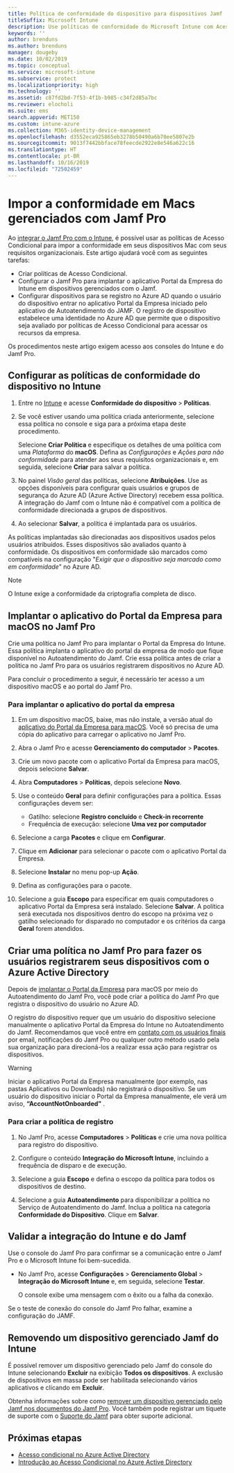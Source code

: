 ```yaml
---
title: Política de conformidade do dispositivo para dispositivos Jamf
titleSuffix: Microsoft Intune
description: Use políticas de conformidade do Microsoft Intune com Acesso Condicional do Azure Active Directory para ajudar a proteger dispositivos gerenciados pelo Jamf.
keywords: ''
author: brenduns
ms.author: brenduns
manager: dougeby
ms.date: 10/02/2019
ms.topic: conceptual
ms.service: microsoft-intune
ms.subservice: protect
ms.localizationpriority: high
ms.technology: ''
ms.assetid: c87fd2bd-7f53-4f1b-b985-c34f2d85a7bc
ms.reviewer: elocholi
ms.suite: ems
search.appverid: MET150
ms.custom: intune-azure
ms.collection: M365-identity-device-management
ms.openlocfilehash: d3552eca925865eb3278b50490a6b70ee5807e2b
ms.sourcegitcommit: 9013f7442bbface78feecde2922e8e546a622c16
ms.translationtype: HT
ms.contentlocale: pt-BR
ms.lasthandoff: 10/16/2019
ms.locfileid: "72502459"
---
```

# <a name="enforce-compliance-on-macs-managed-with-jamf-pro"></a>Impor a conformidade em Macs gerenciados com Jamf Pro

Ao [integrar o Jamf Pro com o Intune](conditional-access-integrate-jamf.md), é possível usar as políticas de Acesso Condicional para impor a conformidade em seus dispositivos Mac com seus requisitos organizacionais.  Este artigo ajudará você com as seguintes tarefas:  

- Criar políticas de Acesso Condicional.
- Configurar o Jamf Pro para implantar o aplicativo Portal da Empresa do Intune em dispositivos gerenciados com o Jamf.
- Configurar dispositivos para se registro no Azure AD quando o usuário do dispositivo entrar no aplicativo Portal da Empresa iniciado pelo aplicativo de Autoatendimento do JAMF. O registro de dispositivo estabelece uma identidade no Azure AD que permite que o dispositivo seja avaliado por políticas de Acesso Condicional para acessar os recursos da empresa.  
 
Os procedimentos neste artigo exigem acesso aos consoles do Intune e do Jamf Pro.

## <a name="set-up-device-compliance-policies-in-intune"></a>Configurar as políticas de conformidade do dispositivo no Intune

1. Entre no [Intune](https://go.microsoft.com/fwlink/?linkid=2090973) e acesse **Conformidade do dispositivo** > **Políticas**. 
2. Se você estiver usando uma política criada anteriormente, selecione essa política no console e siga para a próxima etapa deste procedimento.  
   
   Selecione **Criar Política** e especifique os detalhes de uma política com uma *Plataforma* do **macOS**. Defina as *Configurações* e *Ações para não conformidade* para atender aos seus requisitos organizacionais e, em seguida, selecione **Criar** para salvar a política.

3. No painel *Visão geral* das políticas, selecione **Atribuições**. Use as opções disponíveis para configurar quais usuários e grupos de segurança do Azure AD (Azure Active Directory) recebem essa política. A integração do Jamf com o Intune não é compatível com a política de conformidade direcionada a grupos de dispositivos. 

4. Ao selecionar **Salvar**, a política é implantada para os usuários.  

As políticas implantadas são direcionadas aos dispositivos usados pelos usuários atribuídos. Esses dispositivos são avaliados quanto à conformidade. Os dispositivos em conformidade são marcados como compatíveis na configuração "*Exigir que o dispositivo seja marcado como em conformidade*" no Azure AD.  

> [!NOTE]
> O Intune exige a conformidade da criptografia completa de disco.

## <a name="deploy-the-company-portal-app-for-macos-in-jamf-pro"></a>Implantar o aplicativo do Portal da Empresa para macOS no Jamf Pro

Crie uma política no Jamf Pro para implantar o Portal da Empresa do Intune. Essa política implanta o aplicativo do portal da empresa de modo que fique disponível no Autoatendimento do Jamf. Crie essa política antes de criar a política no Jamf Pro para os usuários registrarem dispositivos no Azure AD.  

Para concluir o procedimento a seguir, é necessário ter acesso a um dispositivo macOS e ao portal do Jamf Pro. 

### <a name="to-deploy-the-company-portal-app"></a>Para implantar o aplicativo do portal da empresa  

1. Em um dispositivo macOS, baixe, mas não instale, a versão atual do [aplicativo do Portal da Empresa para macOS](https://go.microsoft.com/fwlink/?linkid=862280). Você só precisa de uma cópia do aplicativo para carregar o aplicativo no Jamf Pro.  

2. Abra o Jamf Pro e acesse **Gerenciamento do computador** > **Pacotes**.

3. Crie um novo pacote com o aplicativo Portal da Empresa para macOS, depois selecione **Salvar**.

4. Abra **Computadores** > **Políticas**, depois selecione **Novo**.

5. Use o conteúdo **Geral** para definir configurações para a política. Essas configurações devem ser:
   - Gatilho: selecione **Registro concluído** e **Check-in recorrente**
   - Frequência de execução: selecione **Uma vez por computador**

6. Selecione a carga **Pacotes** e clique em **Configurar**.

7. Clique em **Adicionar** para selecionar o pacote com o aplicativo Portal da Empresa.

8. Selecione **Instalar** no menu pop-up **Ação**.
9. Defina as configurações para o pacote.

10. Selecione a guia **Escopo** para especificar em quais computadores o aplicativo Portal da Empresa será instalado. Selecione **Salvar**. A política será executada nos dispositivos dentro do escopo na próxima vez o gatilho selecionado for disparado no computador e os critérios da carga **Geral** forem atendidos.

## <a name="create-a-policy-in-jamf-pro-to-have-users-register-their-devices-with-azure-active-directory"></a>Criar uma política no Jamf Pro para fazer os usuários registrarem seus dispositivos com o Azure Active Directory  

Depois de [implantar o Portal da Empresa](conditional-access-assign-jamf.md#deploy-the-company-portal-app-for-macos-in-jamf-pro) para macOS por meio do Autoatendimento do Jamf Pro, você pode criar a política do Jamf Pro que registra o dispositivo do usuário no Azure AD. 

O registro do dispositivo requer que um usuário do dispositivo selecione manualmente o aplicativo Portal da Empresa do Intune no Autoatendimento do Jamf. Recomendamos que você entre em [contato com os usuários finais](../fundamentals/end-user-educate.md) por email, notificações do Jamf Pro ou qualquer outro método usado pela sua organização para direcioná-los a realizar essa ação para registrar os dispositivos. 

> [!WARNING]
> Iniciar o aplicativo Portal da Empresa manualmente (por exemplo, nas pastas Aplicativos ou Downloads) não registrará o dispositivo. Se um usuário do dispositivo iniciar o Portal da Empresa manualmente, ele verá um aviso, **“AccountNotOnboarded”** .

### <a name="to-create-the-registration-policy"></a>Para criar a política de registro  

1. No Jamf Pro, acesse **Computadores** > **Políticas** e crie uma nova política para registro do dispositivo.

2. Configure o conteúdo **Integração do Microsoft Intune**, incluindo a frequência de disparo e de execução.

3. Selecione a guia **Escopo** e defina o escopo da política para todos os dispositivos de destino.

4. Selecione a guia **Autoatendimento** para disponibilizar a política no Serviço de Autoatendimento do Jamf. Inclua a política na categoria **Conformidade do Dispositivo**. Clique em **Salvar**.

## <a name="validate-intune-and-jamf-integration"></a>Validar a integração do Intune e do Jamf  

Use o console do Jamf Pro para confirmar se a comunicação entre o Jamf Pro e o Microsoft Intune foi bem-sucedida. 

- No Jamf Pro, acesse **Configurações** > **Gerenciamento Global** > **Integração do Microsoft Intune** e, em seguida, selecione **Testar**. 

    O console exibe uma mensagem com o êxito ou a falha da conexão.  

Se o teste de conexão do console do Jamf Pro falhar, examine a configuração do JAMF. 


## <a name="removing-a-jamf-managed-device-from-intune"></a>Removendo um dispositivo gerenciado Jamf do Intune

É possível remover um dispositivo gerenciado pelo Jamf do console do Intune selecionando **Excluir** na exibição **Todos os dispositivos**. A exclusão de dispositivos em massa pode ser habilitada selecionando vários aplicativos e clicando em **Excluir**.

Obtenha informações sobre como [remover um dispositivo gerenciado pelo Jamf nos documentos do Jamf Pro](https://www.jamf.com/jamf-nation/articles/80/unmanaging-computers-while-preserving-their-inventory-information). Você também pode registrar um tíquete de suporte com o [Suporte do Jamf](https://www.jamf.com/support/) para obter suporte adicional. 

## <a name="next-steps"></a>Próximas etapas

- [Acesso condicional no Azure Active Directory](https://docs.microsoft.com/azure/active-directory/active-directory-conditional-access-azure-portal)
- [Introdução ao Acesso Condicional no Azure Active Directory](https://docs.microsoft.com/azure/active-directory/active-directory-conditional-access-azure-portal-get-started)

